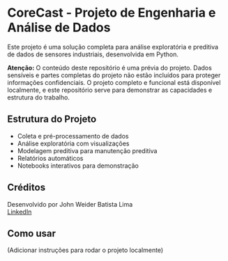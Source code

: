 # CoreCast - Projeto de Engenharia e Análise de Dados

Este projeto é uma solução completa para análise exploratória e preditiva de dados de sensores industriais, desenvolvida em Python.

**Atenção:** O conteúdo deste repositório é uma prévia do projeto. Dados sensíveis e partes completas do projeto não estão incluídos para proteger informações confidenciais. O projeto completo e funcional está disponível localmente, e este repositório serve para demonstrar as capacidades e estrutura do trabalho.

## Estrutura do Projeto

- Coleta e pré-processamento de dados
- Análise exploratória com visualizações
- Modelagem preditiva para manutenção preditiva
- Relatórios automáticos
- Notebooks interativos para demonstração

## Créditos

Desenvolvido por John Weider Batista Lima  
[LinkedIn](https://www.linkedin.com/in/john-weider-98bb041b2/)

## Como usar

(Adicionar instruções para rodar o projeto localmente)
